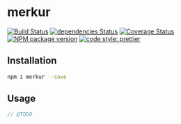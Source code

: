 # merkur

[![Build Status](https://travis-ci.org/mjancarik/merkur.svg?branch=master)](https://travis-ci.org/mjancarik/merkur) [![dependencies Status](https://david-dm.org/mjancarik/merkur/status.svg)](https://david-dm.org/mjancarik/merkur)
[![Coverage Status](https://coveralls.io/repos/github/mjancarik/merkur/badge.svg?branch=master)](https://coveralls.io/github/mjancarik/merkur?branch=master)
[![NPM package version](https://img.shields.io/npm/v/merkur/latest.svg)](https://www.npmjs.com/package/merkur)
[![code style: prettier](https://img.shields.io/badge/code_style-prettier-ff69b4.svg?style=flat-square)](https://github.com/prettier/prettier)

## Installation

```bash
npm i merkur --save
```

## Usage

``` js
// @TODO

```
